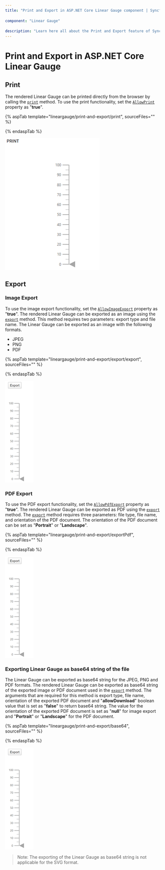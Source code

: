 ```yaml
---
title: "Print and Export in ASP.NET Core Linear Gauge component | Syncfusion "

component: "Linear Gauge"

description: "Learn here all about the Print and Export feature of Syncfusion ASP.NET Core Linear Gauge component and more."
---
```


# Print and Export in ASP.NET Core Linear Gauge

## Print

The rendered Linear Gauge can be printed directly from the browser by calling the [`print`](https://ej2.syncfusion.com/documentation/api/linear-gauge/#print) method. To use the print functionality, set the [`AllowPrint`](https://help.syncfusion.com/cr/aspnetcore-js2/Syncfusion.EJ2.LinearGauge.LinearGauge.html#Syncfusion_EJ2_LinearGauge_LinearGauge_AllowPrint) property as "**true**".

{% aspTab template="lineargauge/print-and-export/print", sourceFiles="" %}

{% endaspTab %}

![Linear Gauge with print functionality](images/print.png)

## Export

### Image Export

To use the image export functionality, set the [`AllowImageExport`](https://help.syncfusion.com/cr/aspnetcore-js2/Syncfusion.EJ2.LinearGauge.LinearGauge.html#Syncfusion_EJ2_LinearGauge_LinearGauge_AllowImageExport) property as "**true**". The rendered Linear Gauge can be exported as an image using the [`export`](https://ej2.syncfusion.com/documentation/api/linear-gauge/#export) method. This method requires two parameters: export type and file name. The Linear Gauge can be exported as an image with the following formats.

* JPEG
* PNG
* PDF

{% aspTab template="lineargauge/print-and-export/export/export", sourceFiles="" %}

{% endaspTab %}

![Linear Gauge with image export](images/export.png)

### PDF Export

To use the PDF export functionality, set the [`AllowPdfExport`](https://help.syncfusion.com/cr/aspnetcore-js2/Syncfusion.EJ2.LinearGauge.LinearGauge.html#Syncfusion_EJ2_LinearGauge_LinearGauge_AllowPdfExport) property as "**true**". The rendered Linear Gauge can be exported as PDF using the [`export`](https://ej2.syncfusion.com/documentation/api/linear-gauge/#export) method. The [`export`](https://ej2.syncfusion.com/documentation/api/linear-gauge/#export) method requires three parameters: file type, file name, and orientation of the PDF document. The orientation of the PDF document can be set as "**Portrait**" or "**Landscape**".

{% aspTab template="lineargauge/print-and-export/exportPdf", sourceFiles="" %}

{% endaspTab %}

![Linear Gauge with image export](images/export.png)

### Exporting Linear Gauge as base64 string of the file

The Linear Gauge can be exported as base64 string for the JPEG, PNG and PDF formats. The rendered Linear Gauge can be exported as base64 string of the exported image or PDF document used in the [`export`](https://ej2.syncfusion.com/documentation/api/linear-gauge/#export) method. The arguments that are required for this method is export type, file name, orientation of the exported PDF document and "**allowDownload**" boolean value that is set as "**false**" to return base64 string. The value for the orientation of the exported PDF document is set as "**null**" for image export and "**Portrait**" or "**Landscape**" for the PDF document.

{% aspTab template="lineargauge/print-and-export/base64", sourceFiles="" %}

{% endaspTab %}

![Linear Gauge with base64 string](images/export.png)

>Note: The exporting of the Linear Gauge as base64 string is not applicable for the SVG format.